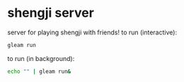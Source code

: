 # shengji server
server for playing shengji with friends!
to run (interactive):
```sh
gleam run
```
to run (in background):
```sh 
echo "" | gleam run&
```

